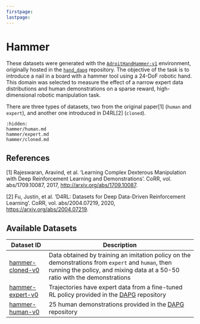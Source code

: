 ```yaml
---
firstpage:
lastpage:
---
```


# Hammer

These datasets were generated with the [`AdroitHandHammer-v1`](https://robotics.farama.org/envs/adroit_hand/adroit_hammer/) environment, originally hosted in the [`hand_dapg`](https://github.com/aravindr93/hand_dapg) repository. The objective of the task is to introduce a nail in a board with a hammer tool using a 24-DoF robotic hand. This domain was selected to measure the effect of a narrow expert data distributions and human demonstrations on a sparse reward, high-dimensional robotic manipulation task.

There are three types of datasets, two from the original paper[1] (`human` and `expert`), and another one introduced in D4RL[2] (`cloned`).

```{toctree}
:hidden:
hammer/human.md
hammer/expert.md
hammer/cloned.md
```

## References

[1] Rajeswaran, Aravind, et al. ‘Learning Complex Dexterous Manipulation with Deep Reinforcement Learning and Demonstrations’. CoRR, vol. abs/1709.10087, 2017, http://arxiv.org/abs/1709.10087.

[2] Fu, Justin, et al. ‘D4RL: Datasets for Deep Data-Driven Reinforcement Learning’. CoRR, vol. abs/2004.07219, 2020, https://arxiv.org/abs/2004.07219.


## Available Datasets
| Dataset ID | Description |
| ---------- | ----------- |
| <a href="../hammer/cloned" title="hammer-cloned-v0">hammer-cloned-v0</a> | Data obtained by training an imitation policy on the demonstrations from `expert` and `human`, then running the policy, and mixing data at a 50-50 ratio with the demonstrations |
| <a href="../hammer/expert" title="hammer-expert-v0">hammer-expert-v0</a> | Trajectories have expert data from a fine-tuned RL policy provided in the [DAPG](https://github.com/aravindr93/hand_dapg) repository |
| <a href="../hammer/human" title="hammer-human-v0">hammer-human-v0</a> | 25 human demonstrations provided in the [DAPG](https://github.com/aravindr93/hand_dapg) repository |
